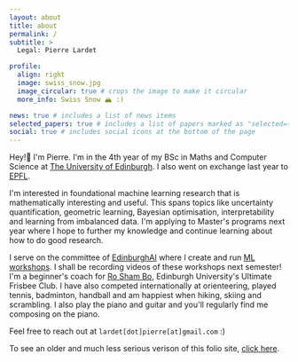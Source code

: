 ```yaml
---
layout: about
title: about
permalink: /
subtitle: >
  Legal: Pierre Lardet

profile:
  align: right
  image: swiss_snow.jpg
  image_circular: true # crops the image to make it circular
  more_info: Swiss Snow 🏔️ :)

news: true # includes a list of news items
selected_papers: true # includes a list of papers marked as "selected={true}"
social: true # includes social icons at the bottom of the page
---
```


Hey!👋 I'm Pierre. I'm in the 4th year of my BSc in Maths and Computer Science at [The University of Edinburgh](https://www.ed.ac.uk/). I also went on exchange last year to [EPFL](https://www.epfl.ch/en/).

I'm interested in foundational machine learning research that is mathematically interesting and useful. This spans topics like uncertainty quantification, geometric learning, Bayesian optimisation, interpretability and learning from imbalanced data. I'm applying to Master's programs next year where I hope to further my knowledge and continue learning about how to do good research.

I serve on the committee of [EdinburghAI](https://edinburghai.org) where I create and run [ML workshops](https://github.com/EdinburghAI/workshops). I shall be recording videos of these workshops next semester! I'm a beginner's coach for [Ro Sham Bo](https://ultimaf.eusu.ed.ac.uk/), Edinburgh University's Ultimate Frisbee Club. I have also competed internationally at orienteering, played tennis, badminton, handball and am happiest when hiking, skiing and scrambling. I also play the piano and guitar and you'll regularly find me composing on the piano.

Feel free to reach out at `lardet[dot]pierre[at]gmail.com` :)

To see an older and much less serious verison of this folio site, [click here](./old_folio).
